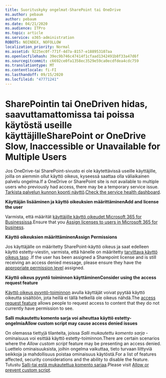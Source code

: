 ```yaml
---
title: Suorituskyky ongelmat-SharePoint tai OneDrive
ms.author: pebaum
author: pebaum
ms.date: 04/21/2020
ms.audience: ITPro
ms.topic: article
ms.service: o365-administration
ROBOTS: NOINDEX, NOFOLLOW
localization_priority: Normal
ms.assetid: 9225ec0f-771f-4d7a-8157-e188953107aa
ms.openlocfilehash: 39ec9b746c47414f1cfaad1342491b8f33a47d6f
ms.sourcegitcommit: c6692ce0fa1358ec3529e59ca0ecdfdea4cdc759
ms.translationtype: MT
ms.contentlocale: fi-FI
ms.lasthandoff: 09/15/2020
ms.locfileid: "47771241"
---
```

# <a name="sharepoint-or-onedrive-slow-inaccessible-or-unavailable-for-multiple-users"></a><span data-ttu-id="3200c-102">SharePointin tai OneDriven hidas, saavuttamattomissa tai poissa käytöstä useille käyttäjille</span><span class="sxs-lookup"><span data-stu-id="3200c-102">SharePoint or OneDrive Slow, Inaccessible or Unavailable for Multiple Users</span></span>

<span data-ttu-id="3200c-103">Jos OneDrive-tai SharePoint-sivusto ei ole käytettävissä useille käyttäjille, joilla on aiemmin ollut käyttö oikeus, kyseessä saattaa olla väliaikainen palvelu ongelma.</span><span class="sxs-lookup"><span data-stu-id="3200c-103">If a OneDrive or SharePoint site is not available to multiple users who previously had access, there may be a temporary service issue.</span></span> <span data-ttu-id="3200c-104">[Tarkista palvelun kunnon koonti näyttö](https://portal.office.com/adminportal/home#/servicehealth).</span><span class="sxs-lookup"><span data-stu-id="3200c-104">[Check the service health dashboard](https://portal.office.com/adminportal/home#/servicehealth).</span></span>

<span data-ttu-id="3200c-105">**Käyttäjän lisääminen ja käyttö oikeuksien määrittäminen**</span><span class="sxs-lookup"><span data-stu-id="3200c-105">**Add and license the user**</span></span>

<span data-ttu-id="3200c-106">Varmista, että määrität [käyttäjille käyttö oikeudet Microsoft 365 for Businessissa](https://docs.microsoft.com/microsoft-365/admin/add-users/add-users).</span><span class="sxs-lookup"><span data-stu-id="3200c-106">Ensure that you [Assign licenses to users in Microsoft 365 for business](https://docs.microsoft.com/microsoft-365/admin/add-users/add-users).</span></span>


<span data-ttu-id="3200c-107">**Käyttö oikeuksien määrittäminen**</span><span class="sxs-lookup"><span data-stu-id="3200c-107">**Assign Permissions**</span></span>

<span data-ttu-id="3200c-108">Jos käyttäjälle on määritetty SharePoint-käyttö oikeus ja saat edelleen käyttö estetty-viestin, varmista, että hänelle on määritetty [tarvittava käyttö oikeus taso](https://docs.microsoft.com/sharepoint/understanding-permission-levels) .</span><span class="sxs-lookup"><span data-stu-id="3200c-108">If the user has been assigned a Sharepoint license and is still receiving an access denied message, please ensure they have the [appropriate permission level](https://docs.microsoft.com/sharepoint/understanding-permission-levels) assigned.</span></span>

<span data-ttu-id="3200c-109">**Käyttö oikeus pyyntö toiminnon käyttäminen**</span><span class="sxs-lookup"><span data-stu-id="3200c-109">**Consider using the access request feature**</span></span>

<span data-ttu-id="3200c-110">[Käyttö oikeus pyyntö-toiminnon](https://support.office.com/article/Set-up-and-manage-access-requests-94B26E0B-2822-49D4-929A-8455698654B3) avulla käyttäjät voivat pyytää käyttö oikeutta sisältöön, jota heillä ei tällä hetkellä ole oikeus nähdä.</span><span class="sxs-lookup"><span data-stu-id="3200c-110">The [access request feature](https://support.office.com/article/Set-up-and-manage-access-requests-94B26E0B-2822-49D4-929A-8455698654B3) allows people to request access to content that they do not currently have permission to see.</span></span>

<span data-ttu-id="3200c-111">**Salli mukautettu komento sarja voi aiheuttaa käyttö estetty-ongelmia**</span><span class="sxs-lookup"><span data-stu-id="3200c-111">**Allow custom script may cause access denied issues**</span></span>

<span data-ttu-id="3200c-112">On olemassa tiettyjä tilanteita, joissa *Salli mukautettu komento sarja* -ominaisuus voi esittää käyttö estetty-toiminnon.</span><span class="sxs-lookup"><span data-stu-id="3200c-112">There are certain scenarios where the *Allow custom script* feature may be presenting an access denied.</span></span> <span data-ttu-id="3200c-113">Luettelo ominaisuuksista, joihin ongelma vaikuttaa, tieto turvaan liittyviä seikkoja ja mahdollisuus poistaa ominaisuus käytöstä.</span><span class="sxs-lookup"><span data-stu-id="3200c-113">For a list of features affected, security considerations and the ability to disable the feature.</span></span> <span data-ttu-id="3200c-114">Tutustu [Salli-tai estä mukautettua komento sarjaa](https://docs.microsoft.com/sharepoint/allow-or-prevent-custom-script).</span><span class="sxs-lookup"><span data-stu-id="3200c-114">Please visit [Allow or prevent custom script](https://docs.microsoft.com/sharepoint/allow-or-prevent-custom-script).</span></span>

